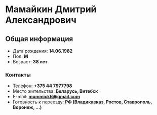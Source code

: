 # Мамайкин Дмитрий Александрович

## Общая информация

- Дата рождения: **14.06.1982**
- Пол: **М**
- Возраст: **38 лет**

### Контакты

- Телефон: **+375 44 7977798**
- Место жительства: **Беларусь, Витебск**
- E-mail: **mummick6@gmail.com**
- Готовность к переезду: **РФ (Владикавказ, Ростов, Ставрополь, Воронеж, ...)**
